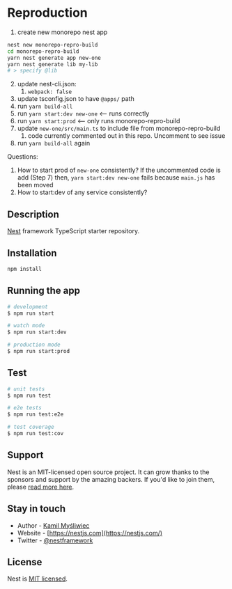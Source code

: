 # Reproduction

1. create new monorepo nest app

```sh
nest new monorepo-repro-build
cd monorepo-repro-build
yarn nest generate app new-one
yarn nest generate lib my-lib
# > specify @lib
```

2. update nest-cli.json:
   1. `webpack: false`
3. update tsconfig.json to have `@apps/` path
4. run `yarn build-all`
5. run `yarn start:dev new-one` <-- runs correctly
6. run `yarn start:prod` <-- only runs monorepo-repro-build
7. update `new-one/src/main.ts` to include file from monorepo-repro-build
   1. code currently commented out in this repo. Uncomment to see issue
8. run `yarn build-all` again
  
Questions:

1. How to start prod of `new-one` consistently? If the uncommented code is add (Step 7) then, `yarn start:dev new-one` fails because `main.js` has been moved
2. How to start:dev of any service consistently?

## Description

[Nest](https://github.com/nestjs/nest) framework TypeScript starter repository.

## Installation

```bash
npm install
```

## Running the app

```bash
# development
$ npm run start

# watch mode
$ npm run start:dev

# production mode
$ npm run start:prod
```

## Test

```bash
# unit tests
$ npm run test

# e2e tests
$ npm run test:e2e

# test coverage
$ npm run test:cov
```

## Support

Nest is an MIT-licensed open source project. It can grow thanks to the sponsors and support by the amazing backers. If you'd like to join them, please [read more here](https://docs.nestjs.com/support).

## Stay in touch

- Author - [Kamil Myśliwiec](https://kamilmysliwiec.com)
- Website - [https://nestjs.com](https://nestjs.com/)
- Twitter - [@nestframework](https://twitter.com/nestframework)

## License

  Nest is [MIT licensed](LICENSE).
